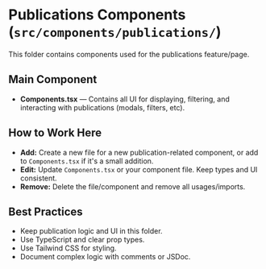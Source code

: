 # Publications Components (`src/components/publications/`)

This folder contains components used for the publications feature/page.

## Main Component
- **Components.tsx** — Contains all UI for displaying, filtering, and interacting with publications (modals, filters, etc).

## How to Work Here
- **Add:** Create a new file for a new publication-related component, or add to `Components.tsx` if it's a small addition.
- **Edit:** Update `Components.tsx` or your component file. Keep types and UI consistent.
- **Remove:** Delete the file/component and remove all usages/imports.

## Best Practices
- Keep publication logic and UI in this folder.
- Use TypeScript and clear prop types.
- Use Tailwind CSS for styling.
- Document complex logic with comments or JSDoc. 